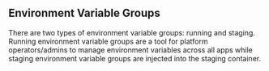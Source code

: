 ## Environment Variable Groups
There are two types of environment variable groups: running and staging.
 Running environment variable groups are a tool for platform operators/admins to manage environment variables across all apps while staging environment variable groups are injected into the staging container.

